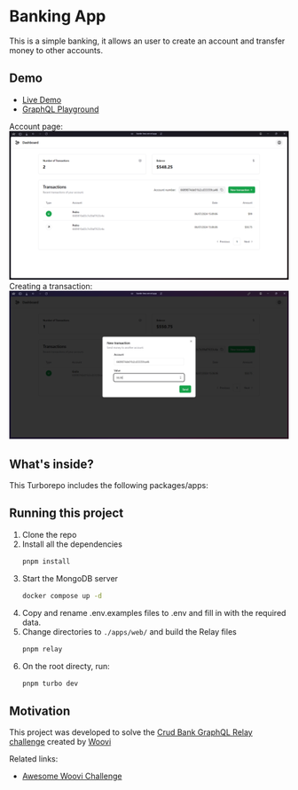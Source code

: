 # Banking App

This is a simple banking, it allows an user to create an account and transfer money to other accounts.

## Demo

- [Live Demo](https://bankr-two.vercel.app/)
- [GraphQL Playground](https://bankr-prod.fly.dev/graphql)

Account page:
![Account page](docs/screen-2.png)
Creating a transaction:
![Creating a transaction](docs/screen-1.png) 

## What's inside?

This Turborepo includes the following packages/apps:

## Running this project

1. Clone the repo
2. Install all the dependencies
    ```bash
    pnpm install
    ```
3. Start the MongoDB server
    ```bash
    docker compose up -d
    ```
4. Copy and rename .env.examples files to .env and fill in with the required data.
5. Change directories to `./apps/web/` and build the Relay files
    ```bash
    pnpm relay
    ```
6. On the root directy, run:
    ```bash
    pnpm turbo dev
    ```

## Motivation

This project was developed to solve the [Crud Bank GraphQL Relay challenge](https://github.com/woovibr/jobs/blob/main/challenges/crud-bank-graphql-relay.md) created by [Woovi](https://github.com/woovibr)

Related links:
- [Awesome Woovi Challenge](https://github.com/entria/awesome-woovi-challenge)

